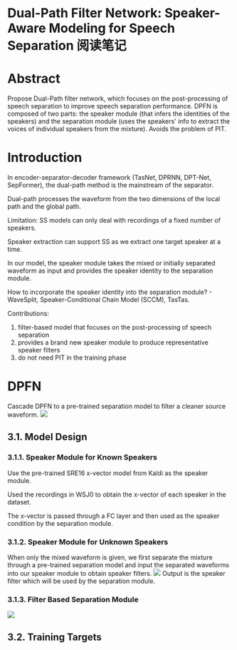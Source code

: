 # Dual-Path Filter Network: Speaker-Aware Modeling for Speech Separation 阅读笔记

# Abstract
Propose Dual-Path filter network, which focuses on the post-processing of speech separation to improve speech separation performance. DPFN is composed of two parts: the speaker module (that infers the identities of the speakers) and the separation module (uses the speakers' info to extract the voices of individual speakers from the mixture). Avoids the problem of PIT.

# Introduction
In encoder-separator-decoder framework (TasNet, DPRNN, DPT-Net, SepFormer), the dual-path method is the mainstream of the separator. 

Dual-path processes the waveform from the two dimensions of the local path and the global path.

Limitation: SS models can only deal with recordings of a fixed number of speakers.

Speaker extraction can support SS as we extract one target speaker at a time.

In our model, the speaker module takes the mixed or initially separated waveform as input and provides the speaker identity to the separation module. 

How to incorporate the speaker identity into the separation module? - WaveSplit, Speaker-Conditional Chain Model (SCCM), TasTas.

Contributions:
1) filter-based model that focuses on the post-processing of speech separation
2) provides a brand new speaker module to produce representative speaker filters
3) do not need PIT in the training phase

# DPFN
Cascade DPFN to a pre-trained separation model to filter a cleaner source waveform.
![](https://tva1.sinaimg.cn/large/e6c9d24ely1h39a51gejaj20km0ck75k.jpg)
## 3.1. Model Design
### 3.1.1. Speaker Module for Known Speakers
Use the pre-trained SRE16 x-vector model from Kaldi as the speaker module.

Used the recordings in WSJ0 to obtain the x-vector of each speaker in the dataset.

The x-vector is passed through a FC layer and then used as the speaker condition by the separation module.

### 3.1.2. Speaker Module for Unknown Speakers
When only the mixed waveform is given, we first separate the mixture through a pre-trained separation model and input the separated waveforms into our speaker module to obtain speaker filters. 
![](https://tva1.sinaimg.cn/large/e6c9d24ely1h39ce7oqg2j20kc09xaar.jpg)
Output is the speaker filter which will be used by the separation module.

### 3.1.3. Filter Based Separation Module
![](https://tva1.sinaimg.cn/large/e6c9d24ely1h39chz73dnj20lt07i3z6.jpg)

## 3.2. Training Targets
